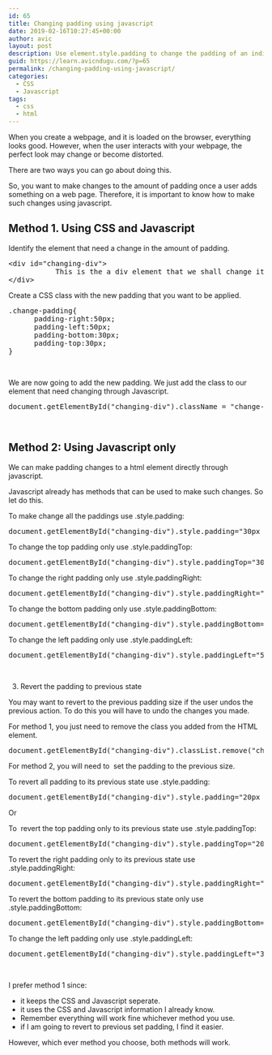```yaml
---
id: 65
title: Changing padding using javascript
date: 2019-02-16T10:27:45+00:00
author: avic
layout: post
description: Use element.style.padding to change the padding of an individual element. You can target the top,bottom, right and left padding individually using paddingTop, padding bottom, padding right and padding left respectively.
guid: https://learn.avicndugu.com/?p=65
permalink: /changing-padding-using-javascript/
categories:
  - CSS
  - Javascript
tags:
  - css
  - html
---
```

<p style="text-align: left;">
  When you create a webpage, and it is loaded on the browser, everything looks good. However, when the user interacts with your webpage, the perfect look may change or become distorted.
</p>

There are two ways you can go about doing this.

So, you want to make changes to the amount of padding once a user adds something on a web page. Therefore, it is important to know how to make such changes using javascript.

<!--more-->

## **Method 1. Using CSS and Javascript**

Identify the element that need a change in the amount of padding.

<pre class="wp-block-preformatted">&lt;div id="changing-div"&gt;<br />           This is the a div element that we shall change its padding size<br />&lt;/div&gt;</pre>

Create a CSS class with the new padding that you want to be applied.

<pre class="wp-block-preformatted">.change-padding{<br />      padding-right:50px;<br />      padding-left:50px;<br />      padding-bottom:30px;<br />      padding-top:30px;<br />}</pre>

&nbsp;

We are now going to add the new padding. We just add the class to our element that need changing through Javascript.

<pre class="wp-block-preformatted">document.getElementById("changing-div").className = "change-padding";</pre>

&nbsp;

## **Method 2: Using Javascript only**

We can make padding changes to a html element directly through javascript.

Javascript already has methods that can be used to make such changes. So let do this.

To make change all the paddings use .style.padding:

<pre class="wp-block-preformatted">document.getElementById("changing-div").style.padding="30px 50px 30px 50px";</pre>

To change the top padding only use .style.paddingTop:

<pre class="wp-block-preformatted">document.getElementById("changing-div").style.paddingTop="30px";</pre>

To change the right padding only use .style.paddingRight:

<pre class="wp-block-preformatted">document.getElementById("changing-div").style.paddingRight="50px";</pre>

To change the bottom padding only use .style.paddingBottom:

<pre class="wp-block-preformatted">document.getElementById("changing-div").style.paddingBottom="30px";</pre>

To change the left padding only use .style.paddingLeft:

<pre class="wp-block-preformatted">document.getElementById("changing-div").style.paddingLeft="50px";</pre>

&nbsp;

3. Revert the padding to previous state

You may want to revert to the previous padding size if the user undos the previous action. To do this you will have to undo the changes you made.

For method 1, you just need to remove the class you added from the HTML element.

<pre class="wp-block-preformatted">document.getElementById("changing-div").classList.remove("change-padding");</pre>

For method 2, you will need to  set the padding to the previous size.

To revert all padding to its previous state use .style.padding:

<pre class="wp-block-preformatted">document.getElementById("changing-div").style.padding="20px 30px 20px 30px";</pre>

Or

To  revert the top padding only to its previous state use .style.paddingTop:

<pre class="wp-block-preformatted">document.getElementById("changing-div").style.paddingTop="20px";</pre>

To revert the right padding only to its previous state use .style.paddingRight:

<pre class="wp-block-preformatted">document.getElementById("changing-div").style.paddingRight="30px";</pre>

To revert the bottom padding to its previous state only use .style.paddingBottom:

<pre class="wp-block-preformatted">document.getElementById("changing-div").style.paddingBottom="20px";</pre>

To change the left padding only use .style.paddingLeft:

<pre class="wp-block-preformatted">document.getElementById("changing-div").style.paddingLeft="30px";</pre>

&nbsp;

I prefer method 1 since:

  * it keeps the CSS and Javascript seperate.
  * it uses the CSS and Javascript information I already know.
  * Remember everything will work fine whichever method you use.
  * if I am going to revert to previous set padding, I find it easier.

However, which ever method you choose, both methods will work.
